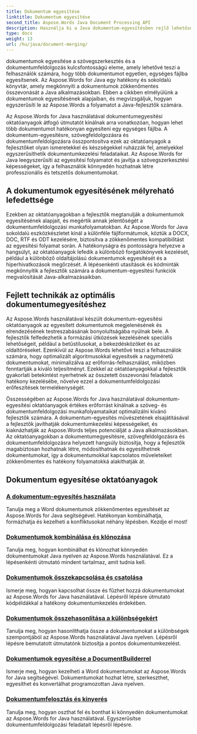 ```yaml
---
title: Dokumentum egyesítése
linktitle: Dokumentum egyesítése
second_title: Aspose.Words Java Document Processing API
description: Használja ki a Java dokumentum-egyesítésben rejlő lehetőségeket az Aspose.Words használatával! Tanuljon meg hatékony szöveg- és dokumentumfeldolgozást a részletes oktatóanyagok segítségével.
type: docs
weight: 13
url: /hu/java/document-merging/
---
```


dokumentumok egyesítése a szövegszerkesztés és a dokumentumfeldolgozás kulcsfontosságú eleme, amely lehetővé teszi a felhasználók számára, hogy több dokumentumot egyetlen, egységes fájlba egyesítsenek. Az Aspose.Words for Java egy hatékony és sokoldalú könyvtár, amely megkönnyíti a dokumentumok zökkenőmentes összevonását a Java alkalmazásokban. Ebben a cikkben elmélyülünk a dokumentumok egyesítésének alapjaiban, és megvizsgáljuk, hogyan egyszerűsíti le az Aspose.Words a folyamatot a Java-fejlesztők számára.

Az Aspose.Words for Java használatával dokumentumegyesítési oktatóanyagok átfogó útmutatót kínálnak arra vonatkozóan, hogyan lehet több dokumentumot hatékonyan egyesíteni egy egységes fájlba. A dokumentum-egyesítésre, szövegfeldolgozásra és dokumentumfeldolgozásra összpontosítva ezek az oktatóanyagok a fejlesztőket olyan ismeretekkel és készségekkel ruházzák fel, amelyekkel egyszerűsíthetik dokumentumkezelési feladataikat. Az Aspose.Words for Java leegyszerűsíti az egyesítési folyamatot és javítja a szövegszerkesztési képességeket, így a felhasználók könnyedén hozhatnak létre professzionális és tetszetős dokumentumokat.

## A dokumentumok egyesítésének mélyreható lefedettsége

Ezekben az oktatóanyagokban a fejlesztők megtanulják a dokumentumok egyesítésének alapjait, és megértik annak jelentőségét a dokumentumfeldolgozási munkafolyamatokban. Az Aspose.Words for Java sokoldalú eszközkészletet kínál a különféle fájlformátumok, köztük a DOCX, DOC, RTF és ODT kezelésére, biztosítva a zökkenőmentes kompatibilitást az egyesítési folyamat során. A hatékonyságra és pontosságra helyezve a hangsúlyt, az oktatóanyagok lefedik a különböző forgatókönyvek kezelését, például a különböző oldaltájolású dokumentumok egyesítését és a hiperhivatkozások megőrzését. A lépésenkénti utasítások és kódminták megkönnyítik a fejlesztők számára a dokumentum-egyesítési funkciók megvalósítását Java-alkalmazásaikban.

## Fejlett technikák az optimális dokumentumegyesítéshez

Az Aspose.Words használatával készült dokumentum-egyesítési oktatóanyagok az egyesített dokumentumok megjelenésének és elrendezésének testreszabásának bonyolultságába nyúlnak bele. A fejlesztők felfedezhetik a formázási ütközések kezelésének speciális lehetőségeit, például a betűstílusokat, a bekezdésközöket és az oldaltöréseket. Ezenkívül az Aspose.Words lehetővé teszi a felhasználók számára, hogy optimalizált algoritmusokkal egyesítsék a nagyméretű dokumentumokat, minimalizálva az erőforrás-felhasználást, miközben fenntartják a kiváló teljesítményt. Ezekkel az oktatóanyagokkal a fejlesztők gyakorlati betekintést nyerhetnek az összetett összevonási feladatok hatékony kezelésébe, növelve ezzel a dokumentumfeldolgozási erőfeszítések termelékenységét.

Összességében az Aspose.Words for Java használatával dokumentum-egyesítési oktatóanyagok értékes erőforrást kínálnak a szöveg- és dokumentumfeldolgozási munkafolyamataikat optimalizálni kívánó fejlesztők számára. A dokumentum-egyesítés művészetének elsajátításával a fejlesztők javíthatják dokumentumkezelési képességeiket, és kiaknázhatják az Aspose.Words teljes potenciálját a Java alkalmazásokban. Az oktatóanyagokban a dokumentumegyesítésre, szövegfeldolgozásra és dokumentumfeldolgozásra helyezett hangsúly biztosítja, hogy a fejlesztők magabiztosan hozhatnak létre, módosíthatnak és egyesíthetnek dokumentumokat, így a dokumentumokkal kapcsolatos műveleteiket zökkenőmentes és hatékony folyamatokká alakíthatják át.

## Dokumentum egyesítése oktatóanyagok

### [A dokumentum-egyesítés használata](./using-document-merging/)
Tanulja meg a Word dokumentumok zökkenőmentes egyesítését az Aspose.Words for Java segítségével. Hatékonyan kombinálhatja, formázhatja és kezelheti a konfliktusokat néhány lépésben. Kezdje el most!
### [Dokumentumok kombinálása és klónozása](./combining-cloning-documents/)
Tanulja meg, hogyan kombinálhat és klónozhat könnyedén dokumentumokat Java nyelven az Aspose.Words használatával. Ez a lépésenkénti útmutató mindent tartalmaz, amit tudnia kell.
### [Dokumentumok összekapcsolása és csatolása](./joining-appending-documents/)
Ismerje meg, hogyan kapcsolhat össze és fűzhet hozzá dokumentumokat az Aspose.Words for Java használatával. Lépésről lépésre útmutató kódpéldákkal a hatékony dokumentumkezelés érdekében.
### [Dokumentumok összehasonlítása a különbségekért](./comparing-documents-for-differences/)
Tanulja meg, hogyan hasonlíthatja össze a dokumentumokat a különbségek szempontjából az Aspose.Words használatával Java nyelven. Lépésről lépésre bemutatott útmutatónk biztosítja a pontos dokumentumkezelést.
### [Dokumentumok egyesítése a DocumentBuilderrel](./merging-documents-documentbuilder/)
Ismerje meg, hogyan kezelheti a Word dokumentumokat az Aspose.Words for Java segítségével. Dokumentumokat hozhat létre, szerkeszthet, egyesíthet és konvertálhat programozottan Java nyelven.
### [Dokumentumfelosztás és kinyerés](./document-splitting-extraction/)
Tanulja meg, hogyan oszthat fel és bonthat ki könnyedén dokumentumokat az Aspose.Words for Java használatával. Egyszerűsítse dokumentumfeldolgozási feladatait lépésről lépésre.